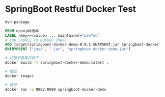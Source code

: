 # SpringBoot Restful Docker Test

```Bash
mvn package
```

```Dockerfile
FROM openjdk版本
LABEL <key>=<value> ... maintainer="LexYuC"
# ADD SOURCE TO DOCKER IMAGE
ADD target/springboot-docker-demo-0.0.1-SNAPSHOT.jar springboot-docker-demo.jar
ENTRYPOINT ["java", "-jar", "springboot-docker-demo.jar"]
```

```BASH
# 切換至專案目錄下
docker build -t springboot-docker-demo:latest .

# 確認
docker images

# 執行
docker run -p 8082:8080 springboot-docker-demo
```

